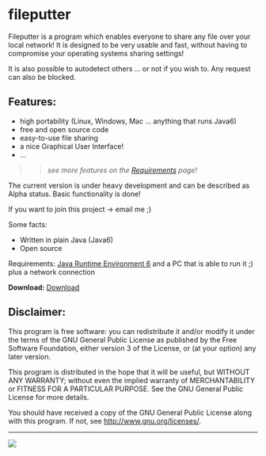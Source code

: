 # fileputter #

Fileputter is a program which enables everyone to share any file over your local network! It is designed to be very usable and fast, without having to compromise your operating systems sharing settings!

It is also possible to autodetect others ... or not if you wish to. Any request can also be blocked.

## Features: ##
  * high portability (Linux, Windows, Mac ... anything that runs Java6)
  * free and open source code
  * easy-to-use file sharing
  * a nice Graphical User Interface!
  * ...
> > _see more features on the [Requirements](Requirements.md) page!_


The current version is under heavy development and can be described as Alpha status. Basic functionality is done!


If you want to join this project -> email me ;)


Some facts:
  * Written in plain Java (Java6)
  * Open source

Requirements:
[Java Runtime Environment 6](http://www.java.com/en/download/manual.jsp) and a PC that is able to run it ;) plus a network connection

**Download:** [Download](http://code.google.com/p/fileputter/downloads/list)


## Disclaimer: ##
This program is free software: you can redistribute it and/or modify
it under the terms of the GNU General Public License as published by
the Free Software Foundation, either version 3 of the License, or
(at your option) any later version.

This program is distributed in the hope that it will be useful,
but WITHOUT ANY WARRANTY; without even the implied warranty of
MERCHANTABILITY or FITNESS FOR A PARTICULAR PURPOSE.  See the
GNU General Public License for more details.

You should have received a copy of the GNU General Public License
along with this program.  If not, see http://www.gnu.org/licenses/.


---

[![](http://gplv3.fsf.org/gplv3-127x51.png)](http://www.gnu.de/documents/gpl.en.html)